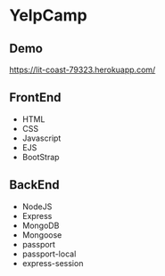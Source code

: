 # YelpCamp

## Demo
https://lit-coast-79323.herokuapp.com/

## FrontEnd
- HTML
- CSS
- Javascript
- EJS
- BootStrap

## BackEnd
- NodeJS
- Express
- MongoDB
- Mongoose
- passport
- passport-local
- express-session
